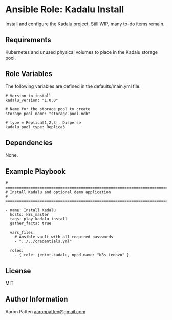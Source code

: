 Ansible Role: Kadalu Install
=========

Install and configure the Kadalu project. Still WIP, many to-do items remain.

Requirements
------------

Kubernetes and unused physical volumes to place in the Kadalu storage pool.

Role Variables
--------------

The following variables are defined in the defaults/main.yml file:

    # Version to install
    kadalu_version: "1.0.0"

    # Name for the storage pool to create
    storage_pool_name: "storage-pool-neb"

    # type = Replica[1,2,3], Disperse
    kadalu_pool_type: Replica3

Dependencies
------------

None.

Example Playbook
----------------

    # ===========================================================================
    # Install Kadalu and optional demo application
    # ===========================================================================

    - name: Install Kadalu
      hosts: k8s_master
      tags: play_kadalu_install
      gather_facts: true

      vars_files:
        # Ansible vault with all required passwords
        - "../../credentials.yml"

      roles:
        - { role: jedimt.kadalu, npod_name: "K8s_Lenovo" }

License
-------

MIT

Author Information
------------------

Aaron Patten
aaronpatten@gmail.com
